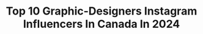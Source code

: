 ---
title: Top 10 Graphic-Designers Instagram Influencers In Canada In 2024
description: >-
  Find top graphic-designers Instagram influencers in Canada in 2024. Most popular hashtags: #graphicdesign #graphicdesigner #illustrator #design.
platform: Instagram
hits: 16
text_top: See the best Instagram profiles on inBeat.
text_bottom: Our platform aggregates 16 Instagram influencers like this in Canada for you to connect with.
profiles:
  - username: "emmamiskew"
    fullname: >-
      Emma Miskew
    bio: >-
      🇨🇦 | Canadian Olympian 🏆 | 2x World Champ 🥌 | Second on @team_homan 👩🏼‍💻 | Graphic Designer @emmamiskewdesign 🪵 | Owner of @shimmerandoak
    location: "Canada"
    followers: 27439
    engagement: 615
    commentsToLikes: 0.026796
    id: ck5zqxpvyvi3i0i14jn3qdloo
    verified: true
    hashtags: "#stoh2024, #sportyourperiod, #15, #tula"
  - username: "the6atsix"
    fullname: >-
      Beamer😎Walczak
    bio: >-
      🌆Toronto's⚡️GoldenBoy😸 😅Comedian/🙅🏽‍♂️Sober💪🏾/Graphic Designer💻 🎥YouTubing Bus Life!🚌 👁‍🗨Logo Creation Page: @sixlogos 🖋
    location: "Canada"
    followers: 107994
    engagement: 228
    commentsToLikes: 0.068159
    id: ck6004z4pcyjv0i147qy4cw3s
    verified: false
    hashtags: "#vlogger, #buslife, #the6atsix, #6ixinthestix"
  - username: "fullsnack_developer"
    fullname: >-
      Nicholas Olsen | Developer
    bio: >-
      #web #software #developer | #graphicdesigner | #youtuber | #christian | #Artist | 🇨🇦 | #fullstackdeveloper ⬇️ AMAZING CANDLES ⬇️
    location: "Canada"
    followers: 43622
    engagement: 221
    commentsToLikes: 0.020253
    id: ck15qkc4m39l40i19vtq2pk0o
    verified: false
    hashtags: "#beautiful, #coder, #shnoodle, #webdev"
  - username: "kevin_poveda"
    fullname: >-
      Kevin Poveda
    bio: >-
      Sober Rebel Tattoo Artist Visual Communicator Illustrator and Graphic Designer To book an appointment please fill the form on my website
    location: "Canada"
    followers: 38889
    engagement: 106
    commentsToLikes: 0.030476
    id: ck6udcqrskctv0j71r38wy8ka
    verified: false
    hashtags: "#render, #prada, #blackworktattoo, #traditionaltattoo"
  - username: "allo.melo"
    fullname: >-
      Mélodie Bouchard
    bio: >-
      🌿 Graphic Designer/Illustrator 🇨🇦 Québec, Canada 💌 allo.melodie@gmail.com 🌟 Elle/She/Her
    location: "Canada"
    followers: 8177
    engagement: 683
    commentsToLikes: 0.054636
    id: ck5zxc8t07qnd0i142l9xzqgd
    verified: false
    hashtags: "#adobe, #design, #inktober, #selfcare"
  - username: "gochu.design"
    fullname: >-
      Gochu
    bio: >-
      Graphic designer and editor. 📧| gochu.designs@gmail.com 📍| Ontario, Canada
    location: "Canada"
    followers: 8398
    engagement: 1521
    commentsToLikes: 0.013153
    id: ckaoqvoupkmeh0i78ptkmk680
    verified: false
    hashtags: "#90sfashion, #retroart, #vintage, #anime"
  - username: "adam_theillustrator"
    fullname: >-
      Adam, The Illustrator
    bio: >-
      ✏️ Illustrator / Designer 😌 Healing the World One Smiley Face at a Time
    location: "Canada"
    followers: 254587
    engagement: 144
    commentsToLikes: 0.024063
    id: cl0hh19cyifnd0i23u33x5aat
    verified: false
    hashtags: "#adobeillustrator, #illustrator, #illustratortutorials, #illustrators"
  - username: "wraw.visuals"
    fullname: >-
      wraw.visuals
    bio: >-
      
    location: "Canada"
    followers: 57
    engagement: 227690
    commentsToLikes: 0.118431
    id: ck9hc326gjjbq0j78ury06rp2
    verified: false
    hashtags: "#iggrowth, #creativebusiness, #freelancedesign, #designers"
  - username: "tropicoolstudio"
    fullname: >-
      🌞 Tropicool Studio 🌞
    bio: >-
      • Surf • Art • Design • Hand Drawn • Please email for collaborations 🧡 🌼 California 🌼
    location: "Canada"
    followers: 10356
    engagement: 295
    commentsToLikes: 0.016076
    id: ck6tozsnyh11b0j71pohsy9e9
    verified: false
    hashtags: "#tropicoolstudio, #graphicdesign, #illustrator, #branding"
  - username: "marketingnitin"
    fullname: >-
      Nitin - Social media marketing
    bio: >-
      🎯 Helping you grow your Instagram organically ☝️Follow for Social media marketing tips 📌 Want More followers, Leads, and clients? 📨 DM Now!
    location: "Canada"
    followers: 11373
    engagement: 206
    commentsToLikes: 0.483046
    id: cllrlx59v1h710j08hi8hmgh4
    verified: false
    hashtags: "#instatips, #instagramexpert, #growoninstagram, #contentmarketingtips"
---